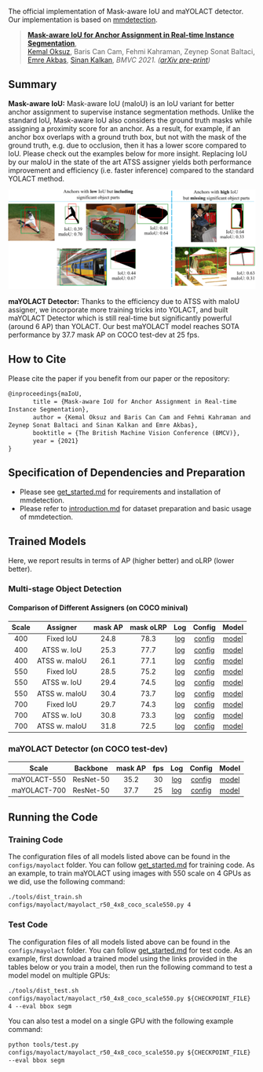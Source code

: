 The official implementation of Mask-aware IoU and maYOLACT detector. Our implementation is based on [mmdetection](https://github.com/open-mmlab/mmdetection).

> [**Mask-aware IoU for Anchor Assignment in Real-time Instance Segmentation**](TBC),            
> [Kemal Oksuz](https://kemaloksuz.github.io/), Baris Can Cam, Fehmi Kahraman, Zeynep Sonat Baltaci, [Emre Akbas](http://user.ceng.metu.edu.tr/~emre/), [Sinan Kalkan](http://www.kovan.ceng.metu.edu.tr/~sinan/),
> *BMVC 2021. ([arXiv pre-print](TBC))*


## Summary

**Mask-aware IoU:** Mask-aware IoU (maIoU) is an IoU variant for better anchor assignment to supervise instance segmentation methods. Unlike the standard IoU, Mask-aware IoU also considers the ground truth masks while assigning a proximity score for an anchor. As a result, for example, if an anchor box overlaps with a ground truth box, but not with the mask of the ground truth, e.g. due to occlusion, then it has a lower score compared to IoU. Please check out the examples below for more insight. Replacing IoU by our maIoU in the state of the art ATSS assigner yields both performance improvement and efficiency (i.e. faster inference) compared to the standard YOLACT method. 

<p align="center">
  <img src="assets/Teaser.png" width="800">
</p>

**maYOLACT Detector:** Thanks to the efficiency due to ATSS with maIoU assigner, we incorporate more training tricks into YOLACT, and built maYOLACT Detector which is still real-time but significantly powerful (around 6 AP) than YOLACT. Our best maYOLACT model reaches SOTA performance by 37.7 mask AP on COCO test-dev at 25 fps.

## How to Cite

Please cite the paper if you benefit from our paper or the repository:
```
@inproceedings{maIoU,
       title = {Mask-aware IoU for Anchor Assignment in Real-time Instance Segmentation},
       author = {Kemal Oksuz and Baris Can Cam and Fehmi Kahraman and Zeynep Sonat Baltaci and Sinan Kalkan and Emre Akbas},
       booktitle = {The British Machine Vision Conference (BMCV)},
       year = {2021}
}
```

## Specification of Dependencies and Preparation

- Please see [get_started.md](docs/install.md) for requirements and installation of mmdetection.
- Please refer to [introduction.md](docs/getting_started.md) for dataset preparation and basic usage of mmdetection.

## Trained Models
Here, we report results in terms of AP (higher better) and oLRP (lower better).

### Multi-stage Object Detection 

#### Comparison of Different Assigners (on COCO minival)

|    Scale     |  Assigner  | mask AP |  mask oLRP |  Log  | Config | Model |
| :-------------: | :-----: | :------------: | :------------: | :-------: | :-------: |:-------: |
|    400    |  Fixed IoU  | 24.8 | 78.3 |[log](https://drive.google.com/file/d/1WxebikClTJIaHYxTfw7BUSOS3wZFlOOh/view?usp=sharing) | [config](configs/mayolact/yolact_r50_4x8_coco_scale400.py) | [model](https://drive.google.com/file/d/1juGIBsbyxb-FPKpssSSYQniTDUt8XRac/view?usp=sharing)  |
|    400    |  ATSS w. IoU  | 25.3 | 77.7 |[log](https://drive.google.com/file/d/1R-uHrZtvZ3loei0cP2FN8higOnP2ERgv/view?usp=sharing) | [config](configs/mayolact/yolact_r50_4x8_coco_scale400_ATSSwIoU.py) | [model](https://drive.google.com/file/d/1ZofI86srVyHwhEeOKGg8gIbGJiTZjW2f/view?usp=sharing)  |
|    400    |  ATSS w. maIoU  | 26.1 | 77.1 |[log](https://drive.google.com/file/d/1nkHcvveQSrVhPzMIsmDjhUZagfbg4NF7/view?usp=sharing) | [config](configs/mayolact/yolact_r50_4x8_coco_scale400_ATSSwmaIoU.py) | [model](https://drive.google.com/file/d/1ZM6izGY_zPDwuPSTienYpJCW9zFxZKIk/view?usp=sharing)  |
|    550    |  Fixed IoU  | 28.5 | 75.2 |[log](https://drive.google.com/file/d/1FGR-uxeABGcvX8GSy56vCiowQZWbl5F8/view?usp=sharing) | [config](configs/mayolact/yolact_r50_4x8_coco_scale550.py) | [model](https://drive.google.com/file/d/1nUyT2rhnYxVa4vNd3BccOwchWKYAnLJp/view?usp=sharing)  |
|    550    |  ATSS w. IoU  | 29.4 | 74.5 |[log](https://drive.google.com/file/d/1MLzwxnKLrYT3rJ17QciOFTEVvMYR2vMY/view?usp=sharing) | [config](configs/mayolact/yolact_r50_4x8_coco_scale550_ATSSwIoU.py) | [model](https://drive.google.com/file/d/1j2eqLPWzmNOtD5M5E1igMDgVhllQGezk/view?usp=sharing)  |
|    550    |  ATSS w. maIoU  | 30.4 | 73.7 |[log](https://drive.google.com/file/d/1x1Rqh9CP-XxfU3LKqVfXCe438KtEN8jM/view?usp=sharing) | [config](configs/mayolact/yolact_r50_4x8_coco_scale550_ATSSwmaIoU.py) | [model](https://drive.google.com/file/d/16Q_MjLsA-vMHpvU_CNxG94Qd4U2P1kjA/view?usp=sharing)  |
|    700    |  Fixed IoU  | 29.7 | 74.3 |[log](https://drive.google.com/file/d/1rGcbDsn1nd4e4BnrRfMT9Vj0uZCLnEYf/view?usp=sharing) | [config](configs/ranksort_loss/ranksort_cascade_rcnn_r50_fpn_1x_coco.py) | [model](https://drive.google.com/file/d/1mzAlDK1z_eEF63RabY20paHhlTiumePg/view?usp=sharing)  |
|    700    |  ATSS w. IoU  | 30.8 | 73.3 |[log](https://drive.google.com/file/d/1rGcbDsn1nd4e4BnrRfMT9Vj0uZCLnEYf/view?usp=sharing) | [config](configs/ranksort_loss/ranksort_cascade_rcnn_r50_fpn_1x_coco.py) | [model](https://drive.google.com/file/d/1mzAlDK1z_eEF63RabY20paHhlTiumePg/view?usp=sharing)  |
|    700    |  ATSS w. maIoU  | 31.8 | 72.5 |[log](https://drive.google.com/file/d/1rGcbDsn1nd4e4BnrRfMT9Vj0uZCLnEYf/view?usp=sharing) | [config](configs/ranksort_loss/ranksort_cascade_rcnn_r50_fpn_1x_coco.py) | [model](https://drive.google.com/file/d/1mzAlDK1z_eEF63RabY20paHhlTiumePg/view?usp=sharing)  |

### maYOLACT Detector (on COCO test-dev)

|    Scale     |  Backbone  | mask AP | fps |  Log  | Config | Model |
| :-------------: | :-----: | :------------: | :------------: | :-------: | :-------: | :-------: |
| maYOLACT-550 |    ResNet-50 |   35.2  |   30  |[log](https://drive.google.com/file/d/1Ya2V728qtS5WTl7V-hS052DPETXh8c6b/view?usp=sharing)| [config](configs/ranksort_loss/ranksort_atss_r50_fpn_1x_coco.py) | [model](https://drive.google.com/file/d/1yQ0gVXSIK2SOvwyYjv9vT5DqFcExZ5Ty/view?usp=sharing) |
| maYOLACT-700 |    ResNet-50 |   37.7  |   25  |[log](https://drive.google.com/file/d/1nEYfrgFPX24AXy13UB0vddASeu3tFTG7/view?usp=sharing)| [config](configs/ranksort_loss/ranksort_paa_r50_fpn_1x_coco.py) | [model](https://drive.google.com/file/d/1oGILFHoaFEOkh0ba-9bIHkw3yrzXcQ5I/view?usp=sharing) |

## Running the Code

### Training Code
The configuration files of all models listed above can be found in the `configs/mayolact` folder. You can follow [get_started.md](docs/get_started.md) for training code. As an example, to train maYOLACT using images with 550 scale on 4 GPUs as we did, use the following command:

```
./tools/dist_train.sh configs/mayolact/mayolact_r50_4x8_coco_scale550.py 4
```

### Test Code
The configuration files of all models listed above can be found in the `configs/mayolact` folder. You can follow [get_started.md](docs/getting_started.md) for test code. As an example, first download a trained model using the links provided in the tables below or you train a model, then run the following command to test a model model on multiple GPUs:

```
./tools/dist_test.sh configs/mayolact/mayolact_r50_4x8_coco_scale550.py ${CHECKPOINT_FILE} 4 --eval bbox segm 
```
You can also test a model on a single GPU with the following example command:
```
python tools/test.py configs/mayolact/mayolact_r50_4x8_coco_scale550.py ${CHECKPOINT_FILE} --eval bbox segm
```
